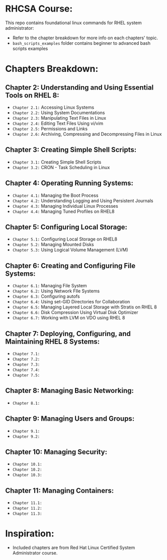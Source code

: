# **RHCSA Course:**

This repo contains foundational linux commands for RHEL system administrator:
- Refer to the chapter breakdown for more info on each chapters' topic.
- `bash_scripts_examples` folder contains beginner to advanced bash scripts examples

# **Chapters Breakdown:**
  
## **Chapter 2: Understanding and Using Essential Tools on RHEL 8:**
  - `Chapter 2.1:` Accessing Linux Systems
  - `Chapter 2.2:` Using System Documentations
  - `Chapter 2.3:` Manipulating Text Files in Linux
  - `Chapter 2.4:` Editing Text Files Using vi/vim
  - `Chapter 2.5:` Permissions and Links
  - `Chapter 2.6:` Archiving, Compressing and Decompressing Files in Linux

## **Chapter 3: Creating Simple Shell Scripts:**
  - `Chapter 3.1:` Creating Simple Shell Scripts
  - `Chapter 3.2:` CRON - Task Scheduling in Linux

## **Chapter 4: Operating Running Systems:**
  - `Chapter 4.1:` Managing the Boot Process
  - `Chapter 4.2:` Understanding Logging and Using Persistent Journals
  - `Chapter 4.3:` Managing Individual Linux Processes
  - `Chapter 4.4:` Managing Tuned Profiles on RHEL8

## **Chapter 5: Configuring Local Storage:**
  - `Chapter 5.1:` Configuring Local Storage on RHEL8
  - `Chapter 5.2:` Managing Mounted Disks
  - `Chapter 5.3:` Using Logical Volume Management (LVM)

## **Chapter 6: Creating and Configuring File Systems:**
  - `Chapter 6.1:` Managing File System
  - `Chapter 6.2:` Using Network FIle Systems
  - `Chapter 6.3:` Configuring autofs
  - `Chapter 6.4:` Using set-GID Directories for Collaboration
  - `Chapter 6.5:` Managing Layered Local Storage with Stratis on RHEL 8
  - `Chapter 6.6:` Disk Compression Using Virtual Disk Optimizer
  - `Chapter 6.7:` Working with LVM on VDO using RHEL 8
  
## **Chapter 7: Deploying, Configuring, and Maintaining RHEL 8 Systems:**
  - `Chapter 7.1:` 
  - `Chapter 7.2:`
  - `Chapter 7.3:`
  - `Chapter 7.4:`
  - `Chapter 7.5:`
  
## **Chapter 8: Managing Basic Networking:**
  - `Chapter 8.1:` 

## **Chapter 9: Managing Users and Groups:**
  - `Chapter 9.1:` 
  - `Chapter 9.2:`

## **Chapter 10: Managing Security:**
  - `Chapter 10.1:` 
  - `Chapter 10.2:`
  - `Chapter 10.3:`

## **Chapter 11: Managing Containers:**
  - `Chapter 11.1:` 
  - `Chapter 11.2:`
  - `Chapter 11.3:`

# **Inspiration:**

- Included chapters are from Red Hat Linux Certified System Administrator course.